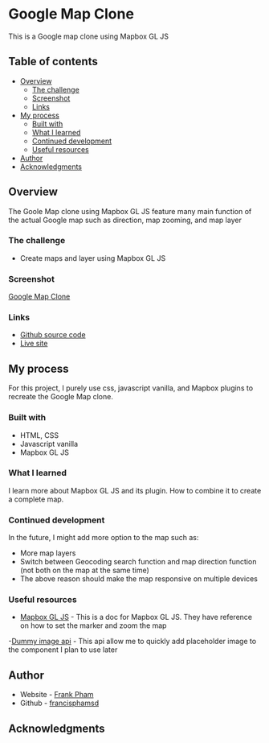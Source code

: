 # Google Map Clone

This is a Google map clone using Mapbox GL JS

## Table of contents

- [Overview](#overview)
  - [The challenge](#the-challenge)
  - [Screenshot](#screenshot)
  - [Links](#links)
- [My process](#my-process)
  - [Built with](#built-with)
  - [What I learned](#what-i-learned)
  - [Continued development](#continued-development)
  - [Useful resources](#useful-resources)
- [Author](#author)
- [Acknowledgments](#acknowledgments)

## Overview

The Goole Map clone using Mapbox GL JS feature many main function of the actual Google map such as direction, map zooming, and map layer

### The challenge

- Create maps and layer using Mapbox GL JS

### Screenshot

[Google Map Clone](assets/screenshot.png)

### Links

- [Github source code](https://github.com/francisphamsd/google-map-clone.git)
- [Live site](https://francisphamsd.github.io/google-map-clone/)

## My process

For this project, I purely use css, javascript vanilla, and Mapbox plugins to recreate the Google Map clone.

### Built with

- HTML, CSS
- Javascript vanilla
- Mapbox GL JS

### What I learned

I learn more about Mapbox GL JS and its plugin. How to combine it to create a complete map.

### Continued development

In the future, I might add more option to the map such as:

- More map layers
- Switch between Geocoding search function and map direction function (not both on the map at the same time)
- The above reason should make the map responsive on multiple devices

### Useful resources

- [Mapbox GL JS](https://docs.mapbox.com/mapbox-gl-js/guides/) - This is a doc for Mapbox GL JS. They have reference on how to set the marker and zoom the map

-[Dummy image api](https://dummyimage.com) - This api allow me to quickly add placeholder image to the component I plan to use later

## Author

- Website - [Frank Pham](https://www.franciswebdev.com)
- Github - [francisphamsd](https://github.com/francisphamsd)

## Acknowledgments
